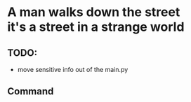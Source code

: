 # A man walks down the street<br>it's a street in a strange world<!-- omit from toc -->

## TODO:
- move sensitive info out of the main.py


## Command
